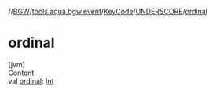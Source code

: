 //[BGW](../../../../index.md)/[tools.aqua.bgw.event](../../index.md)/[KeyCode](../index.md)/[UNDERSCORE](index.md)/[ordinal](ordinal.md)



# ordinal  
[jvm]  
Content  
val [ordinal](ordinal.md): [Int](https://kotlinlang.org/api/latest/jvm/stdlib/kotlin/-int/index.html)  



